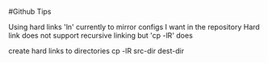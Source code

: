 #Github Tips

Using hard links 'ln' currently to mirror configs I want in the repository
Hard link does not support recursive linking but 'cp -lR' does

create hard links to directories 
cp -lR src-dir dest-dir


